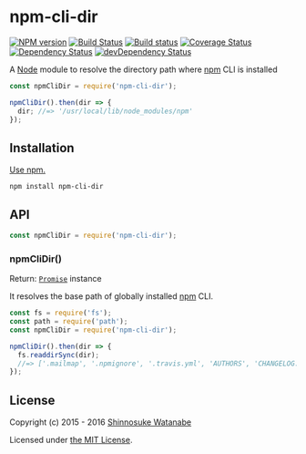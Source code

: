 # npm-cli-dir

[![NPM version](https://img.shields.io/npm/v/npm-cli-dir.svg)](https://www.npmjs.com/package/npm-cli-dir)
[![Build Status](https://travis-ci.org/shinnn/npm-cli-dir.svg?branch=master)](https://travis-ci.org/shinnn/npm-cli-dir)
[![Build status](https://ci.appveyor.com/api/projects/status/e83hdqrnieckmm5c/branch/master?svg=true)](https://ci.appveyor.com/project/ShinnosukeWatanabe/npm-cli-dir/branch/master)
[![Coverage Status](https://img.shields.io/coveralls/shinnn/npm-cli-dir.svg)](https://coveralls.io/github/shinnn/npm-cli-dir)
[![Dependency Status](https://david-dm.org/shinnn/npm-cli-dir.svg)](https://david-dm.org/shinnn/npm-cli-dir)
[![devDependency Status](https://david-dm.org/shinnn/npm-cli-dir/dev-status.svg)](https://david-dm.org/shinnn/npm-cli-dir#info=devDependencies)

A [Node](https://nodejs.org/) module to resolve the directory path where [npm](https://www.npmjs.com/) CLI is installed

```javascript
const npmCliDir = require('npm-cli-dir');

npmCliDir().then(dir => {
  dir; //=> '/usr/local/lib/node_modules/npm'
});
```

## Installation

[Use npm.](https://docs.npmjs.com/cli/install)

```
npm install npm-cli-dir
```

## API

```javascript
const npmCliDir = require('npm-cli-dir');
```

### npmCliDir()

Return: [`Promise`](https://developer.mozilla.org/docs/Web/JavaScript/Reference/Global_Objects/Promise) instance

It resolves the base path of globally installed [npm](https://github.com/npm/npm) CLI.

```javascript
const fs = require('fs');
const path = require('path');
const npmCliDir = require('npm-cli-dir');

npmCliDir().then(dir => {
  fs.readdirSync(dir);
  //=> ['.mailmap', '.npmignore', '.travis.yml', 'AUTHORS', 'CHANGELOG.md', ...]
});
```

## License

Copyright (c) 2015 - 2016 [Shinnosuke Watanabe](https://github.com/shinnn)

Licensed under [the MIT License](./LICENSE).
